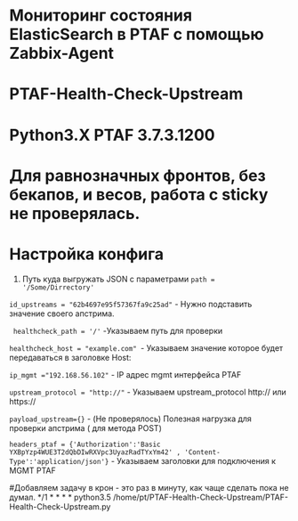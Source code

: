 # Мониторинг состояния ElasticSearch в PTAF с помощью Zabbix-Agent
# PTAF-Health-Check-Upstream
# Python3.X PTAF 3.7.3.1200
# Для равнозначных фронтов, без бекапов, и весов, работа с sticky не проверялась.


# Настройка конфига 
1. Путь куда выгружать JSON с параметрами `path = '/Some/Dirrectory'`

`id_upstreams = "62b4697e95f57367fa9c25ad"` - Нужно подставить значение своего апстрима.

` healthcheck_path = '/'` -Указываем путь для проверки

`healthcheck_host = "example.com" `- Указываем значение которое будет передаваться в заголовке Host:

`ip_mgmt ="192.168.56.102"` - IP адрес mgmt интерфейса PTAF



`upstream_protocol = "http://"`  - Указываем upstream_protocol http:// или https:// 

`payload_upstream={}` - (Не проверялось) Полезная нагрузка для проверки апстрима ( для метода POST)

`headers_ptaf = {'Authorization':'Basic YXBpYzp4WUE3T2dQbDIwRXVpc3UyazRadTYxYm42' , 'Content-Type':'application/json'}` - Указываем заголовки для подключения к MGMT PTAF 


#Добавляем задачу в крон - это раз в минуту, как чаще сделать пока не думал.
*/1 * * * * python3.5 /home/pt/PTAF-Health-Check-Upstream/PTAF-Health-Check-Upstream.py
